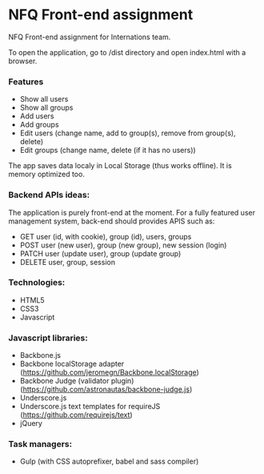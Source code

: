 # NFQ Front-end assignment
NFQ Front-end assignment for Internations team.

To open the application, go to /dist directory and open index.html with a browser.

### Features
* Show all users
* Show all groups
* Add users
* Add groups
* Edit users (change name, add to group(s), remove from group(s), delete)
* Edit groups (change name, delete (if it has no users))

The app saves data localy in Local Storage (thus works offline). It is memory optimized too.

### Backend APIs ideas:
The application is purely front-end at the moment. For a fully featured user management system, back-end should provides APIS such as:
* GET user (id, with cookie), group (id), users, groups
* POST user (new user), group (new group), new session (login)
* PATCH user (update user), group (update group)
* DELETE user, group, session

### Technologies:
* HTML5
* CSS3
* Javascript

### Javascript libraries:
* Backbone.js
* Backbone localStorage adapter (https://github.com/jeromegn/Backbone.localStorage)
* Backbone Judge (validator plugin) (https://github.com/astronautas/backbone-judge.js)
* Underscore.js
* Underscore.js text templates for requireJS (https://github.com/requirejs/text)
* jQuery

### Task managers:
* Gulp (with CSS autoprefixer, babel and sass compiler)
